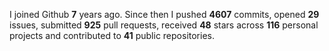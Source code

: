
I joined Github **7** years ago. Since then I pushed **4607** commits, opened **29** issues, submitted **925** pull requests, received **48** stars across **116** personal projects and contributed to **41** public repositories.
